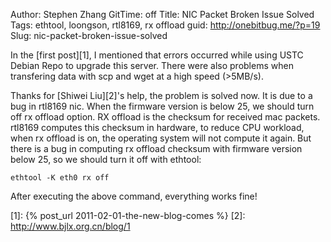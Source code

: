 Author: Stephen Zhang
GitTime: off
Title: NIC Packet Broken Issue Solved
Tags: ethtool, loongson, rtl8169, rx offload
guid: http://onebitbug.me/?p=19
Slug: nic-packet-broken-issue-solved

In the [first post][1], I mentioned that errors occurred while using USTC Debian Repo to upgrade this server.
There were also problems when transfering data with scp and wget at a high speed (>5MB/s).

Thanks for [Shiwei Liu][2]'s help, the problem is solved now.
It is due to a bug in rtl8169 nic.
When the firmware version is below 25, we should turn off rx offload option.
RX offload is the checksum for received mac packets.
rtl8169 computes this checksum in hardware, to reduce CPU workload, when rx offload is on, the operating system will not compute it again.
But there is a bug in computing rx offload checksum with firmware version below 25, so we should turn it off with ethtool:

    ethtool -K eth0 rx off

After executing the above command, everything works fine!

[1]: {% post_url 2011-02-01-the-new-blog-comes %}
[2]: http://www.bjlx.org.cn/blog/1
